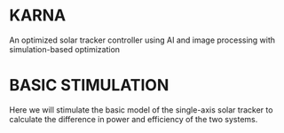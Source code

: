 # KARNA
An optimized solar tracker controller using AI and image processing with simulation-based optimization

# BASIC STIMULATION
Here we will stimulate the basic model of the single-axis solar tracker to calculate the difference in power and efficiency of the two systems.
